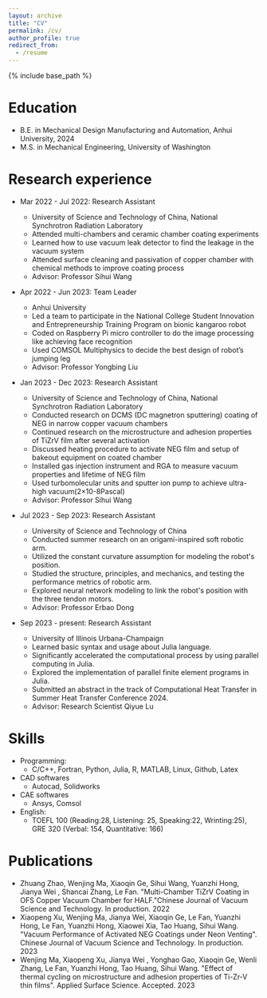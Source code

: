 ```yaml
---
layout: archive
title: "CV"
permalink: /cv/
author_profile: true
redirect_from:
  - /resume
---
```


{% include base_path %}

Education
======
* B.E. in Mechanical Design Manufacturing and Automation, Anhui University, 2024
* M.S. in Mechanical Engineering, University of Washington

Research experience
======
* Mar 2022 - Jul 2022: Research Assistant
  * University of Science and Technology of China, National Synchrotron Radiation Laboratory
  * Attended multi-chambers and ceramic chamber coating experiments
  *	Learned how to use vacuum leak detector to find the leakage in the vacuum system
  *	Attended surface cleaning and passivation of copper chamber with chemical methods to improve coating process
  * Advisor: Professor Sihui Wang

* Apr 2022 - Jun 2023: Team Leader
  * Anhui University
  * Led a team to participate in the National College Student Innovation and Entrepreneurship Training Program on bionic kangaroo robot
  * Coded on Raspberry Pi micro controller to do the image processing like achieving face recognition
  * Used COMSOL Multiphysics to decide the best design of robot’s jumping leg
  * Advisor: Professor Yongbing Liu

* Jan 2023 - Dec 2023: Research Assistant
  * University of Science and Technology of China, National Synchrotron Radiation Laboratory
  * Conducted research on DCMS (DC magnetron sputtering) coating of NEG in narrow copper vacuum chambers
  * Continued research on the microstructure and adhesion properties of TiZrV film after several activation
  * Discussed heating procedure to activate NEG film and setup of bakeout equipment on coated chamber
  * Installed gas injection instrument and RGA to measure vacuum properties and lifetime of NEG film
  * Used turbomolecular units and sputter ion pump to achieve ultra-high vacuum(2×10-8Pascal)
  * Advisor: Professor Sihui Wang

* Jul 2023 - Sep 2023: Research Assistant
  * University of Science and Technology of China
  * Conducted summer research on an origami-inspired soft robotic arm.
  * Utilized the constant curvature assumption for modeling the robot's position.
  * Studied the structure, principles, and mechanics, and testing the performance metrics of robotic arm.
  * Explored neural network modeling to link the robot's position with the three tendon motors.
  * Advisor: Professor Erbao Dong

* Sep 2023 - present: Research Assistant
  * University of Illinois Urbana-Champaign
  * Learned basic syntax and usage about Julia language.
  * Significantly accelerated the computational process by using parallel computing in Julia.
  *	Explored the implementation of parallel finite element programs in Julia.
  *	Submitted an abstract in the track of Computational Heat Transfer in Summer Heat Transfer Conference 2024.
  * Advisor: Research Scientist Qiyue Lu

  
Skills
======
* Programming:
  * C/C++, Fortran, Python, Julia, R, MATLAB, Linux, Github, Latex
* CAD softwares
  * Autocad, Solidworks
* CAE softwares
  * Ansys, Comsol
* English:
  * TOEFL 100 (Reading:28, Listening: 25, Speaking:22, Wrinting:25), GRE 320 (Verbal: 154, Quantitative: 166)

Publications
======
* Zhuang Zhao, Wenjing Ma, Xiaoqin Ge, Sihui Wang, Yuanzhi Hong, Jianya Wei , Shancai Zhang, Le Fan. "Multi-Chamber TiZrV Coating in OFS Copper Vacuum Chamber for HALF."Chinese Journal of 
  Vacuum Science and Technology. In production. 2022
* Xiaopeng Xu, Wenjing Ma, Jianya Wei, Xiaoqin Ge, Le Fan, Yuanzhi Hong, Le Fan, Yuanzhi Hong, Xiaowei Xia, Tao Huang, Sihui Wang. "Vacuum Performance of Activated NEG Coatings under Neon 
  Venting". Chinese Journal of Vacuum Science and Technology. In production. 2023
* Wenjing Ma, Xiaopeng Xu, Jianya Wei , Yonghao Gao, Xiaoqin Ge, Wenli Zhang, Le Fan, Yuanzhi Hong, Tao Huang, Sihui Wang. "Effect of thermal cycling on microstructure and adhesion 
  properties of Ti-Zr-V thin films". Applied Surface Science. Accepted. 2023


